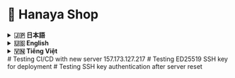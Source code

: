 # 🌸 Hanaya Shop

<details>
<summary><strong>🇯🇵 日本語</strong></summary>

## 目次

-   [🔗 リンク](#links-jp)
-   [🛠️ インストール/セットアップのご案内](#install-jp)
-   [概要](#overview-jp)
-   [🎯 プロジェクト目的](#goals-jp)
-   [🌟 機能](#features-jp)
    -   [👤 顧客向け](#customers-jp)
    -   [🛠️ 管理者向け](#admin-section)
-   [🛠️ 技術スタック](#tech-jp)
    -   [💡 ハイライトと実運用効果](#highlights-jp)
-   [🗂️ ディレクトリ構成](#structure-jp)
-   [🚀 今後の改善点](#future-jp)

## 🔗 リンク <a id="links-jp"></a>

-   ウェブサイト: [Hanaya Shop](http://hanayashop.com)
-   デモ動画: [YouTube デモ](https://youtu.be/MLeE64xe4O0)

## 🎯 テスト用アカウント <a id="test-accounts-jp"></a>

**Hanaya Shopを登録前に体験してみてください！** 以下のテストアカウントを使用して、新しいアカウントを作成することなく、すべての顧客向け機能を完全無料でお試しいただけます。

| メールアドレス              | パスワード   | 備考                    |
|-----------------------------|-------------|------------------------|
| testuser0@gmail.com         | 123456789   | 完全無料でご利用可能      |
| testuser1@gmail.com         | 123456789   | 全機能をお試しできます    |
| testuser2@gmail.com         | 123456789   | お気軽にご体験ください    |
| testuser3@gmail.com         | 123456789   | 安心してご利用ください    |
| testuser4@gmail.com         | 123456789   | すべて無料です          |
| testuser5@gmail.com         | 123456789   | ご自由にお使いください    |
| testuser6@gmail.com         | 123456789   | 制限なくご利用可能      |
| testuser7@gmail.com         | 123456789   | 気軽にお試しください      |
| testuser8@gmail.com         | 123456789   | 完全フリーアクセス      |
| testuser9@gmail.com         | 123456789   | 無料体験アカウント      |

💡 **使用方法**: ログインページでいずれかのアカウントでログインし、商品閲覧・購入・チャットボット・多言語切替など、顧客向け機能を自由にお試しください。

## 🛠️ インストール/セットアップのご案内 <a id="install-jp"></a>

-   本番環境（Production）: [DEPLOYMENT_GUIDE.md](./%23GUIDE/DEPLOYMENT_GUIDE.md)
-   開発環境（Developing）: [README_DEV.md](./%23GUIDE/README_DEV.md)

![Hanaya Shop Hero Banner](.github/images/jp/hero-banner.png)
<div align="center">

_メインページのイメージ_

</div>

## 概要 <a id="overview-jp"></a>

ベトナムでは、特に祝祭期に、鮮度が短い花が売れ残り、価値を生む前に廃棄されてしまう課題が存在します。販売機会の逸失と需要とのミスマッチが、事業者の損失と社会的な無駄を生み出しています。

**Hanaya Shop**は、この「もったいない」をテクノロジーで減らすために生まれたオンライン・フラワーショップです。販売者の露出を広げ、顧客との接点を増やし、最適なタイミングで最適な顧客に花を届ける——そのためのプロダクトとして設計されています。直感的なUI/UX、堅牢な在庫・注文・決済ドメイン、運用に耐える管理機能を備え、将来的には販売者と顧客のマッチングをさらに高度化して、廃棄ゼロに近づけることを目指します。

<div align="center">
<img src=".github/images/all/trash1.png" alt="poor flower" width="800"/>

_花の廃棄問題の実態_

</div>

---

## 🎯 プロジェクト目的 <a id="goals-jp"></a>

-   現実の課題（廃棄）に向き合い、販売機会と需要のマッチングを最適化する
-   花屋向けにシンプルで拡張性の高いECプラットフォームを提供し、導入/運用コストを下げる
-   在庫・注文・決済の業務を安全に自動化し、人的ミスを減らす
-   管理者ダッシュボードで売上・在庫・人気商品などを可視化し、意思決定を高速化する
-   将来的な外部連携（決済、地図、通知、レコメンド）に備えた拡張性を確保する

---

## 🌟 機能 <a id="features-jp"></a>

### 👤 顧客向け <a id="customers-jp"></a>

-   商品一覧・詳細、カテゴリ/用途/価格のフィルタリング
-   ベストセラーや特価商品のハイライト表示
-   カート、注文作成、購入履歴
-   多言語切替（日本語/英語/ベトナム語）
-   注文ステータスに応じたメール通知
-   チャットボットによる購買サポート
-   直感的な住所選択（地図API連携）
-   多様な決済手段（代金引換、銀行カード、PayPal）

<div align="center">

<img src=".github/images/jp/customer-features.png" alt="Customer Features Screenshot" width="850"/>

<img src=".github/images/jp/customer-features2.png" alt="Customer Features Screenshot" width="850"/>
<img src=".github/images/jp/customer-features3.png" alt="Customer Features Screenshot" width="850"/>

</div>

### 🛠️ 管理者向け <a id="admin-section"></a>

-   商品カテゴリ・商品 CRUD（表示/非表示切替含む）
-   注文の承認/キャンセル/ステータス更新、効率的な処理 UI
-   在庫監視（売り切れ/閾値接近の把握）
-   月次売上などのダッシュボード指標・統計
-   顧客管理、購入傾向の把握

<div align="center">

<img src=".github/images/jp/admin-dashboard.png" alt="Admin Dashboard Screenshot" width="850"/>

<img src=".github/images/jp/order.png" alt="Admin Dashboard Screenshot" width="850"/>

</div>

---

## 🛠️ 技術スタック <a id="tech-jp"></a>

| 技術           | 目的                           |
| -------------- | ------------------------------ |
| PHP 8.2        | バックエンド開発               |
| Laravel 12.2   | PHP バックエンドフレームワーク |
| JavaScript     | フロントエンド開発             |
| Vite           | 高速フロントエンドビルド       |
| Blade          | サーバーサイド UI テンプレート |
| Tailwind CSS   | UI デザイン                    |
| TinyMCE        | リッチテキストエディタ         |
| MySQL          | データベース                   |
| Redis          | キャッシュ・キュー             |
| nginx          | Web サーバー                   |
| Docker Compose | パッケージ化・デプロイ         |

### 💡 ハイライトと実運用効果（Highlights & Impact） <a id="highlights-jp"></a>

-   Docker Compose: 環境差異を排除し、1コマンドで導入。本番更新はイメージ差し替えで安全・迅速。
-   SSR + Tailwind: 初期表示が速くSEOに有利。離脱率を抑制し、コンバージョン改善。
-   キュー（Redis）: メール通知や重い処理を非同期化し、応答速度を安定化。
-   チャットボット: 購入前の疑問解消を自動化し、カゴ落ちを削減。
-   TinyMCE: 記事/販促の表現力向上で集客を強化。
-   複数決済（代金引換・カード・PayPal）: 決済ハードルを下げ、成約率を向上。

<div align="center">
<img src=".github/images/all/performance.png" alt="pagespeed.web.dev" width="850"/>

_pagespeed.web.dev_

<img src=".github/images/all/performance2.png" alt="webpagetest.org" width="850"/>

_webpagetest.org_

**_システムパフォーマンス指標_**

</div>

---

## 🗂️ ディレクトリ構成 <a id="structure-jp"></a>

```bash
hanaya-shop/
├── app/                # コントローラー、モデル、サービス
│   ├── Console/        # Artisanコマンド
│   ├── Http/           # コントローラー、ミドルウェア、リクエスト
│   ├── Models/         # モデル
│   ├── Notifications/  # 通知
│   ├── Providers/      # サービスプロバイダー
│   ├── Services/       # サービスクラス
│   └── View/           # Bladeコンポーネント
├── bootstrap/          # Laravel初期化
│   └── cache/          # キャッシュ
├── config/             # システム設定
├── database/           # マイグレーション・シーダー・ファクトリー
│   ├── factories/
│   ├── migrations/
│   ├── seeders/
│   └── sql/
├── public/             # 画像・エントリポイント
│   ├── build/
│   ├── fixed_resources/
│   ├── images/
│   └── js/
├── resources/          # CSS・JS・Bladeテンプレート・言語
│   ├── css/
│   ├── js/
│   ├── lang/
│   └── views/
├── routes/             # Web/APIルーティング
│   ├── admin.php
│   ├── auth.php
│   ├── console.php
│   ├── user.php
│   └── web.php
├── storage/            # アップロード・ログ
│   ├── framework/
│   └── logs/
├── tests/              # ユニット・機能テスト
│   ├── Feature/
│   └── Unit/
├── Dockerfile          # Docker設定
├── docker-compose.yml  # Docker環境構築
└── README.md           # ドキュメント
```

## 🚀 今後の改善点 <a id="future-jp"></a>

### I. インフラストラクチャと展開の強化

1. **クラウドインフラのアップグレード**
   - **目的**: AWSまたはAzureサービスを使用してプロジェクトを展開し、スケーラビリティと統合サービスを活用する
   - **現状**: 現在はContaboサービスを使用しており、スケーラビリティが限られている

2. **CI/CDの自動化**
   - **目的**: ソースコード変更時に自動的にデプロイするCI/CDプロセスを強化し、展開時間を短縮
   - **現状**: 基本的なデプロイスクリプトはあるが、自動化されたパイプラインはない

3. **セキュリティ強化**
   - **目的**: SSL証明書を追加し、HTTPSを実装してユーザーセキュリティを向上
   - **現状**: 証明書の基本的な構造は存在するが完全には実装されていない

### II. ユーザーエクスペリエンスの向上

4. **AI強化型チャットボット**
   - **目的**: ChatGPT APIを使用してチャットボットを改良し、よりスマートな応答とユーザーの説明から商品を推薦する機能を実現
   - **現状**: 事前定義されたシナリオに基づく基本的なチャットボットが存在

5. **地図APIの統合**
   - **目的**: Maps APIを追加して、顧客と配送スタッフが正確に位置を特定できるようにする
   - **現状**: 地図連携は実装されていない

6. **インタラクティブ機能**
   - **目的**: ショート動画、ミニゲーム、クーポンを追加して、買い物中のエンゲージメントを高める
   - **現状**: これらのインタラクティブ機能はまだ実装されていない

7. **注文追跡の強化**
   - **目的**: 注文追跡機能と配送スタッフ向け追跡ページを追加
   - **現状**: 詳細な追跡なしの基本的な注文管理が存在

### III. 管理・運用の改善

8. **管理者向け静的コンテンツ管理**
   - **目的**: fixed-resources内の画像やテキストを管理するための管理ページを追加し、コンテンツ編集を容易にする
   - **現状**: 静的リソースは`public/fixed_resources`に保存されているが、管理インターフェースがない

9. **動的コンテンツの多言語対応**
   - **目的**: データベースに保存されているコンテンツに対する多言語機能を開発
   - **現状**: 現在は静的コンテンツのみが複数言語に対応

10. **商品分類のためのOOP適用**
    - **目的**: 商品タイプをより良く管理するためにOOPでコードアーキテクチャを改善
    - **現状**: 商品モデルの構造は存在するが階層的な実装はされていない

### IV. ビジネスと拡張の改善

11. **実際の決済連携**
    - **目的**: 銀行や電子ウォレットと連携して実際の決済処理を行う
    - **現状**: PaymentServiceの構造は存在するが、実際の決済ゲートウェイとの連携はない

12. **マーケットプレイス展開**
    - **目的**: 単一ショップではなく、複数の出店者を持つEコマースプラットフォームに発展
    - **現状**: 現在は単一店舗モデルとして運営

---

</details>

<details>
<summary><strong>🇺🇸 English</strong></summary>

## Table of Contents

-   [🔗 Links](#links-en)
-   [🛠️ Installation / Setup](#install-en)
-   [Overview](#overview-en)
-   [🎯 Project Goals](#goals-en)
-   [🌟 Features](#features-en)
    -   [👤 For Customers](#customers-en)
    -   [🛠️ For Admins](#admin-en)
-   [🛠️ Technologies Used](#tech-en)
    -   [💡 Highlights & Real-world Impact](#highlights-en)
-   [🗂️ Project Structure](#structure-en)
-   [🚀 Future Improvements](#future-en)

## 🔗 Links <a id="links-en"></a>

-   Website: [Hanaya Shop](http://hanayashop.com)
-   Demo video: [YouTube Demo](https://youtu.be/MLeE64xe4O0)

## 🎯 Test Accounts <a id="test-accounts-en"></a>

**Experience Hanaya Shop before registering!** Use one of the following test accounts to explore all customer features completely free without creating a new account.

| Email                      | Password    | Note                              |
|----------------------------|-------------|-----------------------------------|
| testuser0@gmail.com        | 123456789   | Completely free to use            |
| testuser1@gmail.com        | 123456789   | Try all features                  |
| testuser2@gmail.com        | 123456789   | Feel free to explore              |
| testuser3@gmail.com        | 123456789   | Safe to use                       |
| testuser4@gmail.com        | 123456789   | Everything is free                |
| testuser5@gmail.com        | 123456789   | Use freely                        |
| testuser6@gmail.com        | 123456789   | No restrictions                   |
| testuser7@gmail.com        | 123456789   | Casual testing welcome            |
| testuser8@gmail.com        | 123456789   | Full free access                  |
| testuser9@gmail.com        | 123456789   | Free trial account                |

💡 **How to use**: Log in with any of these accounts on the login page and freely explore all customer features such as browsing, purchasing, chatbot, and language switching.

## 🛠️ Installation / Setup <a id="install-en"></a>

-   Production guide: [DEPLOYMENT_GUIDE.md](./%23GUIDE/DEPLOYMENT_GUIDE.md)
-   Development guide: [README_DEV.md](./%23GUIDE/README_DEV.md)

![Hanaya Shop Hero Banner](.github/images/en/hero-banner.png)
<div align="center">

_Main page visualization_

</div>

## Overview <a id="overview-en"></a>

In Vietnam, especially during holidays, many fresh flowers are wasted because freshness is short and buyers are not reached in time. This mismatch between supply and demand hurts sellers and creates social waste.

**Hanaya Shop** is built to tackle this real problem. It expands exposure for sellers, increases buyer touchpoints, and helps every flower meet the right customer at the right time. With modern, intuitive UX, a reliable Laravel backend, SSR-first rendering, and a pragmatic domain model for inventory, orders, and payments, the platform is production-ready and designed to evolve toward smarter buyer–seller matching and near-zero waste.

<div align="center">
<img src=".github/images/all/trash1.png" alt="poor flower" width="800"/>

_Real-world image of flower waste problem_

</div>

---

## 🎯 Project Goals <a id="goals-en"></a>

-   Confront the real-world waste problem by improving the match between supply and demand
-   Offer a simple, extensible platform that lowers deployment and operating costs for flower shops
-   Automate inventory, ordering, and payments safely to reduce human error
-   Provide actionable insights via dashboards (revenue, stock, best-sellers) to speed decision-making
-   Keep the architecture open for future integrations (payments, maps, notifications, recommendations)

---

## 🌟 Features <a id="features-en"></a>

### 👤 For Customers <a id="customers-en"></a>

-   Product catalog and details with category/occasion/price filters
-   Best-seller and special-deal highlights
-   Cart, checkout, and order history
-   Multi-language switching (e.g., Japanese/English/Vietnamese)
-   Email notifications for order status updates
-   Chatbot assistance during browsing and checkout
-   Multiple payment options: Cash on Delivery (COD), bank card, PayPal

<div align="center">

<img src=".github/images/en/customer-features.png" alt="Customer Features Screenshot" width="850"/>

<img src=".github/images/en/customer-features2.png" alt="Customer Features Screenshot" width="850"/>
<img src=".github/images/en/customer-features3.png" alt="Customer Features Screenshot" width="850"/>

</div>

### 🛠️ For Admins <a id="admin-en"></a>

-   Category and product CRUD with visibility toggles
-   Efficient order processing (approve/cancel/update status)
-   Inventory monitoring (low-stock alerts)
-   KPIs and dashboards including monthly revenue tracking
-   Customer management and purchasing insights

<div align="center">

<img src=".github/images/en/admin-dashboard.png" alt="Admin Dashboard Screenshot" width="850"/>

<img src=".github/images/en/order.png" alt="Admin Dashboard Screenshot" width="850"/>

</div>

---

## 🛠️ Technologies Used <a id="tech-en"></a>

| Technology     | Purpose                  |
| -------------- | ------------------------ |
| PHP 8.2        | Backend programming      |
| Laravel 12.2   | PHP backend framework    |
| JavaScript     | Frontend programming     |
| Vite           | Fast frontend build tool |
| Blade          | Server-side UI templates |
| Tailwind CSS   | UI design                |
| TinyMCE        | Rich text editor         |
| MySQL          | Database                 |
| Redis          | Cache & queue            |
| nginx          | Web server               |
| Docker Compose | Packaging & deployment   |

### 💡 Highlights & Real-world Impact <a id="highlights-en"></a>

-   Docker Compose: One-command installs and safe, image-based production updates; eliminates environment drift.
-   SSR + Tailwind: Faster first paint and better SEO; reduces bounce and improves conversion.
-   Queues (Redis): Offloads email and heavy tasks; keeps requests fast and stable.
-   Chatbot: Automates pre-purchase Q&A; reduces cart abandonment.
-   TinyMCE: Better, richer promotional content; improves engagement.
-   Multiple payments (COD, bank card, PayPal): Lowers checkout friction; increases successful payments.

<div align="center">
<img src=".github/images/all/performance.png" alt="pagespeed.web.dev" width="850"/>

_pagespeed.web.dev_

<img src=".github/images/all/performance2.png" alt="webpagetest.org" width="850"/>

_webpagetest.org_

**_System performance metrics_**

</div>

---

## 🗂️ Project Structure <a id="structure-en"></a>

```bash
hanaya-shop/
├── app/                # Controllers, models, services
│   ├── Console/        # Artisan commands
│   ├── Http/           # Controllers, middleware, requests
│   ├── Models/         # Models
│   ├── Notifications/  # Notifications
│   ├── Providers/      # Service providers
│   ├── Services/       # Service classes
│   └── View/           # Blade components
├── bootstrap/          # Laravel initialization
│   └── cache/          # Cache
├── config/             # System configuration
├── database/           # Migrations, seeders, factories
│   ├── factories/
│   ├── migrations/
│   ├── seeders/
│   └── sql/
├── public/             # Images & entry point
│   ├── build/
│   ├── fixed_resources/
│   ├── images/
│   └── js/
├── resources/          # CSS, JS, Blade templates, languages
│   ├── css/
│   ├── js/
│   ├── lang/
│   └── views/
├── routes/             # Web/API routing
│   ├── admin.php
│   ├── auth.php
│   ├── console.php
│   ├── user.php
│   └── web.php
├── storage/            # Uploads, logs
│   ├── framework/
│   └── logs/
├── tests/              # Unit & feature tests
│   ├── Feature/
│   └── Unit/
├── Dockerfile          # Docker configuration
├── docker-compose.yml  # Docker setup
└── README.md           # Documentation
```

## 🚀 Future Improvements <a id="future-en"></a>

### I. Infrastructure & Deployment Enhancements

1. **Cloud Infrastructure Upgrade**
   - **Purpose**: Utilize AWS or Azure services for project deployment, leveraging scalability and integrated services
   - **Current Status**: Currently using Contabo services with limited scalability options

2. **Automated CI/CD**
   - **Purpose**: Enhance CI/CD process to automate deployment when source code changes, reducing deployment time
   - **Current Status**: Basic deployment scripts exist but without an automated pipeline

3. **Enhanced Security**
   - **Purpose**: Add SSL certificates and implement HTTPS for increased user security
   - **Current Status**: Basic structure for certificates exists but not fully implemented

### II. User Experience Improvements

4. **AI-Enhanced Chatbot**
   - **Purpose**: Improve the chatbot using ChatGPT API for smarter responses and product recommendations from user descriptions
   - **Current Status**: A basic chatbot exists that works on predefined scenarios

5. **Maps Integration**
   - **Purpose**: Add Maps API to help customers and delivery personnel accurately locate addresses
   - **Current Status**: No map integration implemented

6. **Interactive Features**
   - **Purpose**: Add short videos, mini-games, and vouchers to increase engagement during shopping
   - **Current Status**: These interactive features are not yet implemented

7. **Order Tracking Enhancement**
   - **Purpose**: Add order tracking functionality and a tracking page for delivery personnel
   - **Current Status**: Basic order management exists without detailed tracking

### III. Management & Operational Improvements

8. **Admin Static Content Management**
   - **Purpose**: Add a management page for Images and Text in fixed-resources to facilitate content editing
   - **Current Status**: Static resources are stored in `public/fixed_resources` but lack a management interface

9. **Multi-language for Dynamic Content**
   - **Purpose**: Develop multi-language capability for database-stored content
   - **Current Status**: Currently only static content supports multiple languages

10. **OOP for Product Classification**
    - **Purpose**: Improve code architecture with OOP to better manage product types
    - **Current Status**: Product model structure exists but without full hierarchical implementation

### IV. Business & Expansion Improvements

11. **Real Payment Integration**
    - **Purpose**: Integrate with banks and e-wallets for actual payment processing
    - **Current Status**: PaymentService structure exists but without real payment gateway integration

12. **Marketplace Expansion**
    - **Purpose**: Evolve into an e-commerce platform with multiple sellers instead of a single shop
    - **Current Status**: Currently operating as a single store model

---

</details>

<details>
<summary><strong>🇻🇳 Tiếng Việt</strong></summary>

## Mục lục

-   [🔗 Đường dẫn](#links-vi)
-   [🛠️ Hướng dẫn cài đặt / thiết lập](#install-vi)
-   [Giới thiệu](#overview-vi)
-   [🎯 Mục tiêu dự án](#goals-vi)
-   [🌟 Tính năng](#features-vi)
    -   [👤 Trang người dùng](#customers-vi)
    -   [🛠️ Trang quản trị](#admin-vi)
-   [🛠️ Công nghệ sử dụng](#tech-vi)
    -   [💡 Điểm nổi bật & Hiệu quả thực tế](#highlights-vi)
-   [🗂️ Cấu trúc dự án](#structure-vi)
-   [🚀 Cải tiến trong tương lai](#future-vi)

## 🔗 Đường dẫn <a id="links-vi"></a>

-   Trang web: [Hanaya Shop](http://hanayashop.com)
-   Video demo: [YouTube Demo](https://youtu.be/MLeE64xe4O0)

## 🎯 Tài khoản test <a id="test-accounts-vi"></a>

**Trải nghiệm Hanaya Shop trước khi đăng ký!** Sử dụng một trong những tài khoản test dưới đây để khám phá toàn bộ chức năng dành cho khách hàng hoàn toàn miễn phí mà không cần tạo tài khoản mới.

| Email                      | Mật khẩu    | Ghi chú                           |
|----------------------------|-------------|-----------------------------------|
| testuser0@gmail.com        | 123456789   | Hoàn toàn miễn phí sử dụng        |
| testuser1@gmail.com        | 123456789   | Thử tất cả tính năng              |
| testuser2@gmail.com        | 123456789   | Cứ thoải mái khám phá             |
| testuser3@gmail.com        | 123456789   | An toàn khi sử dụng               |
| testuser4@gmail.com        | 123456789   | Mọi thứ đều miễn phí              |
| testuser5@gmail.com        | 123456789   | Sử dụng tự do                     |
| testuser6@gmail.com        | 123456789   | Không có hạn chế                  |
| testuser7@gmail.com        | 123456789   | Thử nghiệm thoải mái              |
| testuser8@gmail.com        | 123456789   | Truy cập miễn phí đầy đủ          |
| testuser9@gmail.com        | 123456789   | Tài khoản thử nghiệm miễn phí     |

💡 **Cách sử dụng**: Đăng nhập bằng bất kỳ tài khoản nào trong số này trên trang đăng nhập và tự do khám phá các chức năng khách hàng như xem sản phẩm, mua hàng, chatbot, đổi ngôn ngữ.

## 🛠️ Hướng dẫn cài đặt / thiết lập <a id="install-vi"></a>

-   Production: [DEPLOYMENT_GUIDE.md](./%23GUIDE/DEPLOYMENT_GUIDE.md)
-   Developing: [README_DEV.md](./%23GUIDE/README_DEV.md)

![Hanaya Shop Hero Banner](.github/images/vi/hero-banner.png)
<div align="center">

_Hình ảnh trang chủ_

</div>

## Giới thiệu <a id="overview-vi"></a>

Ở Việt Nam, đặc biệt vào các dịp lễ Tết, rất nhiều bông hoa bị bỏ đi do thời gian tươi ngắn và người bán không kịp tiếp cận đúng khách hàng. Sự lệch pha giữa cung và cầu gây lãng phí xã hội và thiệt hại cho người bán.

**Hanaya Shop** được xây dựng để giải quyết vấn đề thực tế đó. Nền tảng giúp mở rộng mức độ hiển thị của cửa hàng, tăng điểm chạm với khách hàng, và đưa mỗi bông hoa đến đúng người, đúng thời điểm. Ứng dụng có UI/UX hiện đại, backend Laravel tin cậy, SSR nhanh, và mô hình nghiệp vụ thực tế cho tồn kho, đơn hàng, thanh toán. Tầm nhìn dài hạn là tăng cường kết nối người bán–người mua, tiến tới giảm thiểu hoa bị lãng phí đến mức thấp nhất.

<div align="center">
<img src=".github/images/all/trash1.png" alt="poor flower" width="800"/>

_Hình ảnh thực tế cho vấn đề hoa bị lãng phí_

</div>

---

## 🎯 Mục tiêu dự án <a id="goals-vi"></a>

-   Trực diện bài toán lãng phí bằng cách tối ưu kết nối cung–cầu và tăng chuyển đổi
-   Cung cấp nền tảng đơn giản, dễ mở rộng, giảm chi phí triển khai/vận hành cho cửa hàng
-   Tự động hóa an toàn các quy trình tồn kho, đặt hàng, thanh toán để giảm sai sót
-   Cung cấp dashboard số liệu (doanh thu, tồn kho, bán chạy) hỗ trợ quyết định nhanh
-   Mở đường cho tích hợp tương lai (thanh toán, bản đồ, thông báo, gợi ý sản phẩm)

---

## 🌟 Tính năng <a id="features-vi"></a>

### 👤 Trang người dùng <a id="customers-vi"></a>

-   Danh mục/chi tiết sản phẩm, lọc theo loại/dịp/giá
-   Nổi bật Best Seller, ưu đãi giảm giá mạnh
-   Giỏ hàng, đặt hàng, lịch sử mua
-   Đổi ngôn ngữ (Nhật/Anh/Việt)
-   Thông báo qua email theo trạng thái đơn hàng
-   Chatbot hỗ trợ tư vấn
-   Thanh toán đa dạng: Thanh toán khi nhận hàng (COD), thẻ ngân hàng, PayPal
<div align="center">

<img src=".github/images/vi/customer-features.png" alt="Customer Features Screenshot" width="850"/>

<img src=".github/images/vi/customer-features2.png" alt="Customer Features Screenshot" width="850"/>
<img src=".github/images/vi/customer-features3.png" alt="Customer Features Screenshot" width="850"/>

</div>

### 🛠️ Trang quản trị <a id="admin-vi"></a>

-   Quản lý danh mục, sản phẩm (CRUD, bật/tắt hiển thị)
-   Xử lý đơn hàng tiện lợi (duyệt/huỷ/cập nhật trạng thái)
-   Theo dõi tồn kho (cảnh báo sắp hết hàng)
-   Thống kê/KPI, theo dõi doanh thu hàng tháng
-   Quản lý khách hàng, phân tích hành vi mua

<div align="center">

<img src=".github/images/vi/admin-dashboard.png" alt="Admin Dashboard Screenshot" width="850"/>

<img src=".github/images/vi/order.png" alt="Admin Dashboard Screenshot" width="850"/>

</div>

---

## 🛠️ Công nghệ sử dụng <a id="tech-vi"></a>

| Công nghệ      | Mục đích sử dụng           |
| -------------- | -------------------------- |
| PHP 8.2        | Lập trình backend          |
| Laravel 12.2   | Framework backend PHP      |
| JavaScript     | Lập trình frontend         |
| Vite           | Build frontend nhanh       |
| Blade          | Giao diện phía server      |
| Tailwind CSS   | Thiết kế giao diện         |
| TinyMCE        | Soạn thảo văn bản nâng cao |
| MySQL          | Cơ sở dữ liệu              |
| Redis          | Cache & queue              |
| nginx          | Web server                 |
| Docker Compose | Đóng gói & triển khai      |

### 💡 Điểm nổi bật & Hiệu quả thực tế <a id="highlights-vi"></a>

-   Docker Compose: Cài đặt 1 lệnh, cập nhật an toàn bằng cách thay image; loại bỏ sai lệch môi trường.
-   SSR + Tailwind: Hiển thị đầu nhanh, tốt cho SEO; giảm bounce và tăng chuyển đổi.
-   Hàng đợi (Redis): Đẩy email và tác vụ nặng sang nền; giữ request nhanh và ổn định.
-   Chatbot: Tự động giải đáp trước khi mua; giảm tỷ lệ bỏ giỏ hàng.
-   TinyMCE: Nội dung tiếp thị giàu hình ảnh; tăng tương tác.
-   Thanh toán đa dạng (COD, thẻ ngân hàng, PayPal): Giảm ma sát khi checkout; tăng tỉ lệ thanh toán thành công.

<div align="center">
<img src=".github/images/all/performance.png" alt="pagespeed.web.dev" width="850"/>

_pagespeed.web.dev_

<img src=".github/images/all/performance2.png" alt="webpagetest.org" width="850"/>

_webpagetest.org_

**_Chỉ số hiệu suất hệ thống_**

</div>

---

## 🗂️ Cấu trúc dự án <a id="structure-vi"></a>

```bash
hanaya-shop/
├── app/                # Controller, model, service
│   ├── Console/        # Artisan command
│   ├── Http/           # Controller, middleware, request
│   ├── Models/         # Model
│   ├── Notifications/  # Notification
│   ├── Providers/      # Service provider
│   ├── Services/       # Service class
│   └── View/           # Blade component
├── bootstrap/          # Khởi tạo Laravel
│   └── cache/          # Cache
├── config/             # Cấu hình hệ thống
├── database/           # Migration, seeder, factory
│   ├── factories/
│   ├── migrations/
│   ├── seeders/
│   └── sql/
├── public/             # Hình ảnh, entry point
│   ├── build/
│   ├── fixed_resources/
│   ├── images/
│   └── js/
├── resources/          # CSS, JS, Blade template, ngôn ngữ
│   ├── css/
│   ├── js/
│   ├── lang/
│   └── views/
├── routes/             # Tuyến web/API
│   ├── admin.php
│   ├── auth.php
│   ├── console.php
│   ├── user.php
│   └── web.php
├── storage/            # Upload, log
│   ├── framework/
│   └── logs/
├── tests/              # Unit test & feature test
│   ├── Feature/
│   └── Unit/
├── Dockerfile          # Docker config
├── docker-compose.yml  # Docker setup
└── README.md           # Tài liệu dự án
```

## 🚀 Cải tiến trong tương lai <a id="future-vi"></a>

### I. Cải tiến hạ tầng và triển khai

1. **Nâng cấp hạ tầng đám mây**
   - **Mục đích**: Sử dụng dịch vụ của AWS hoặc Azure để triển khai dự án, tận dụng khả năng mở rộng và các dịch vụ tích hợp
   - **Hiện trạng**: Hiện đang sử dụng dịch vụ của Contabo với hạn chế về khả năng mở rộng

2. **CI/CD tự động hóa**
   - **Mục đích**: Cải tiến quy trình CI/CD để tự động hóa khi có thay đổi mã nguồn, giúp giảm thời gian triển khai
   - **Hiện trạng**: Đã có các script triển khai cơ bản nhưng chưa có pipeline tự động

3. **Bảo mật nâng cao**
   - **Mục đích**: Thêm chứng chỉ SSL và áp dụng HTTPS để tăng tính bảo mật cho người dùng
   - **Hiện trạng**: Đã có cấu trúc cơ bản cho chứng chỉ nhưng chưa triển khai đầy đủ

### II. Cải tiến trải nghiệm người dùng

4. **Nâng cao Chatbot với AI**
   - **Mục đích**: Cải tiến Chatbot sử dụng API của ChatGPT để trả lời thông minh hơn, có khả năng đề xuất sản phẩm từ mô tả của người dùng
   - **Hiện trạng**: Đã có chatbot đơn giản hoạt động dựa trên kịch bản cố định

5. **Tích hợp bản đồ**
   - **Mục đích**: Thêm API Maps giúp khách hàng và người giao dễ dàng xác định vị trí chính xác
   - **Hiện trạng**: Chưa triển khai tích hợp bản đồ

6. **Tăng tính tương tác**
   - **Mục đích**: Thêm short video, mini game, voucher để tăng sự hứng thú khi mua hàng
   - **Hiện trạng**: Chưa triển khai các tính năng tương tác này

7. **Cải tiến theo dõi đơn hàng**
   - **Mục đích**: Thêm chức năng theo dõi đơn hàng và trang theo dõi cho người giao hàng
   - **Hiện trạng**: Có quản lý đơn hàng cơ bản nhưng chưa có tracking chi tiết

### III. Cải tiến quản lý và vận hành

8. **Quản lý nội dung tĩnh cho admin**
   - **Mục đích**: Thêm trang quản lý Ảnh, Text trong fixed-resources bên Admin để dễ sửa đổi nội dung
   - **Hiện trạng**: Các tài nguyên tĩnh đã được lưu trong `public/fixed_resources` nhưng chưa có giao diện quản lý

9. **Đa ngôn ngữ cho dữ liệu động**
   - **Mục đích**: Phát triển khả năng đa ngôn ngữ cho cả nội dung được lưu trong cơ sở dữ liệu
   - **Hiện trạng**: Hiện chỉ hỗ trợ đa ngôn ngữ cho nội dung tĩnh

10. **Áp dụng OOP cho phân loại sản phẩm**
    - **Mục đích**: Cải tiến kiến trúc code theo hướng OOP để quản lý tốt hơn các loại mặt hàng
    - **Hiện trạng**: Đã có cấu trúc model sản phẩm nhưng chưa phân cấp đầy đủ

### IV. Cải tiến kinh doanh và mở rộng

11. **Tích hợp thanh toán thực tế**
    - **Mục đích**: Liên kết với ngân hàng, ví điện tử để có hệ thống thanh toán thực tế
    - **Hiện trạng**: Đã có PaymentService nhưng chưa tích hợp với dịch vụ thanh toán thật

12. **Mở rộng thành marketplace**
    - **Mục đích**: Phát triển thành sàn thương mại điện tử với nhiều người bán thay vì một cửa hàng đơn lẻ
    - **Hiện trạng**: Hiện đang vận hành theo mô hình cửa hàng đơn

---

</details>#   T e s t i n g   C I / C D   w i t h   n e w   s e r v e r   1 5 7 . 1 7 3 . 1 2 7 . 2 1 7 
 
 #   T e s t i n g   E D 2 5 5 1 9   S S H   k e y   f o r   d e p l o y m e n t 
 
 #   T e s t i n g   S S H   k e y   a u t h e n t i c a t i o n   a f t e r   s e r v e r   r e s e t 
 
 